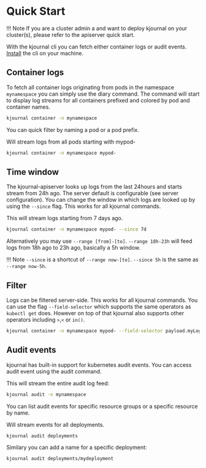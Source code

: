# Quick Start

!!! Note
    If you are a cluster admin a and want to deploy kjournal on your cluster(s), please refer to the apiserver quick start.

With the kjournal cli you can fetch either container logs or audit events.
[Install](cli/install) the cli on your machine.

## Container logs
To fetch all container logs originating from pods in the namespace `mynamespace` you can simply use the diary command.
The command will start to display log streams for all containers prefixed and colored by pod and container names.

```sh
kjournal container -n mynamespace
```

You can quick filter by naming a pod or a pod prefix.

Will stream logs from all pods starting with mypod-
```sh
kjournal container -n mynamespace mypod-
```

## Time window
The kjournal-apiserver looks up logs from the last 24hours and starts stream from 24h ago. 
The server default is configurable (see server configuration).
You can change the window in which logs are looked up by using the `--since` flag.
This works for all kjournal commands.

This will stream logs starting from 7 days ago.
```sh
kjournal container -n mynamespace mypod- --since 7d
```

Alternatively you may use `--range [from]-[to]`. `--range 18h-23h` will feed logs
from 18h ago to 23h ago, basically a 5h window. 

!!! Note
    `--since` is a shortcut of `--range now-[to]`. `--since 5h` is the same as `--range now-5h`. 


## Filter
Logs can be filtered server-side. This works for all kjournal commands.
You can use the flag `--field-selector` which supports the same operators as `kubectl get` does. 
However on top of that kjournal also supports other operators including `>`,`<` or `in()`.

```sh
kjournal container -n mynamespace mypod- --field-selector payload.myLogField=xxx
```

## Audit events
kjournal has built-in support for kubernetes audit events. 
You can access audit event using the audit command.

This will stream the entire audit log feed:
```sh
kjournal audit -n mynamespace
```

You can list audit events for specific resource groups or a specific resource by name.

Will stream events for all deployments.
```sh
kjournal audit deployments
```

Similary you can add a name for a specific deployment:
```sh
kjournal audit deployments/mydeployment
```